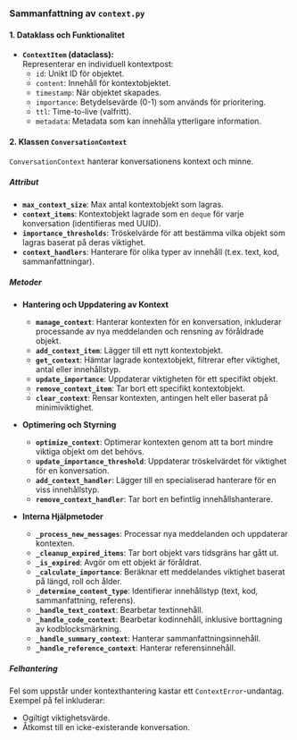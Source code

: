 ### **Sammanfattning av `context.py`**

#### **1. Dataklass och Funktionalitet**

- **`ContextItem` (dataclass):**  
  Representerar en individuell kontextpost:
  - `id`: Unikt ID för objektet.
  - `content`: Innehåll för kontextobjektet.
  - `timestamp`: När objektet skapades.
  - `importance`: Betydelsevärde (0-1) som används för prioritering.
  - `ttl`: Time-to-live (valfritt).
  - `metadata`: Metadata som kan innehålla ytterligare information.

#### **2. Klassen `ConversationContext`**

`ConversationContext` hanterar konversationens kontext och minne.

##### **Attribut**
- **`max_context_size`**: Max antal kontextobjekt som lagras.
- **`context_items`**: Kontextobjekt lagrade som en `deque` för varje konversation (identifieras med UUID).
- **`importance_thresholds`**: Tröskelvärde för att bestämma vilka objekt som lagras baserat på deras viktighet.
- **`context_handlers`**: Hanterare för olika typer av innehåll (t.ex. text, kod, sammanfattningar).

##### **Metoder**
- **Hantering och Uppdatering av Kontext**
  - **`manage_context`**: Hanterar kontexten för en konversation, inkluderar processande av nya meddelanden och rensning av föråldrade objekt.
  - **`add_context_item`**: Lägger till ett nytt kontextobjekt.
  - **`get_context`**: Hämtar lagrade kontextobjekt, filtrerar efter viktighet, antal eller innehållstyp.
  - **`update_importance`**: Uppdaterar viktigheten för ett specifikt objekt.
  - **`remove_context_item`**: Tar bort ett specifikt kontextobjekt.
  - **`clear_context`**: Rensar kontexten, antingen helt eller baserat på minimiviktighet.

- **Optimering och Styrning**
  - **`optimize_context`**: Optimerar kontexten genom att ta bort mindre viktiga objekt om det behövs.
  - **`update_importance_threshold`**: Uppdaterar tröskelvärdet för viktighet för en konversation.
  - **`add_context_handler`**: Lägger till en specialiserad hanterare för en viss innehållstyp.
  - **`remove_context_handler`**: Tar bort en befintlig innehållshanterare.

- **Interna Hjälpmetoder**
  - **`_process_new_messages`**: Processar nya meddelanden och uppdaterar kontexten.
  - **`_cleanup_expired_items`**: Tar bort objekt vars tidsgräns har gått ut.
  - **`_is_expired`**: Avgör om ett objekt är föråldrat.
  - **`_calculate_importance`**: Beräknar ett meddelandes viktighet baserat på längd, roll och ålder.
  - **`_determine_content_type`**: Identifierar innehållstyp (text, kod, sammanfattning, referens).
  - **`_handle_text_context`**: Bearbetar textinnehåll.
  - **`_handle_code_context`**: Bearbetar kodinnehåll, inklusive borttagning av kodblocksmärkning.
  - **`_handle_summary_context`**: Hanterar sammanfattningsinnehåll.
  - **`_handle_reference_context`**: Hanterar referensinnehåll.

##### **Felhantering**
Fel som uppstår under kontexthantering kastar ett `ContextError`-undantag. Exempel på fel inkluderar:
- Ogiltigt viktighetsvärde.
- Åtkomst till en icke-existerande konversation.
